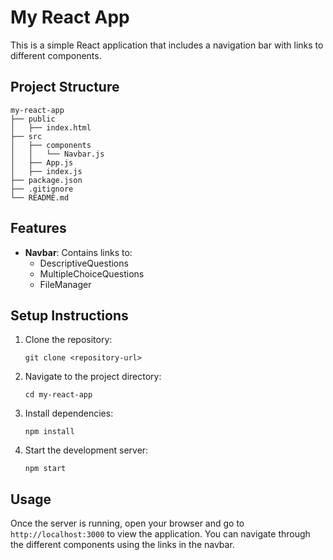# My React App

This is a simple React application that includes a navigation bar with links to different components.

## Project Structure

```
my-react-app
├── public
│   ├── index.html
├── src
│   ├── components
│   │   └── Navbar.js
│   ├── App.js
│   ├── index.js
├── package.json
├── .gitignore
└── README.md
```

## Features

- **Navbar**: Contains links to:
  - DescriptiveQuestions
  - MultipleChoiceQuestions
  - FileManager

## Setup Instructions

1. Clone the repository:
   ```
   git clone <repository-url>
   ```

2. Navigate to the project directory:
   ```
   cd my-react-app
   ```

3. Install dependencies:
   ```
   npm install
   ```

4. Start the development server:
   ```
   npm start
   ```

## Usage

Once the server is running, open your browser and go to `http://localhost:3000` to view the application. You can navigate through the different components using the links in the navbar.
